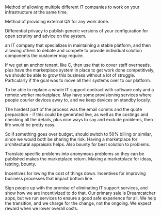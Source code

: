 Method of allowing multiple different IT companies to work on your infrastructure at the same time.

Method of providing external QA for any work done.

Differential privacy to publish generic versions of your configuration for open scrutiny and advice on the system.

an IT company that specializes in maintaining a stable platform, and then allowing others to debate and compete to provide individual solution components the customer may require.

If we get an anchor tenant, like C, then use that to cover staff overheads, plus have the marketplace system in place to get work done competitively, we should be able to grow this business without a lot of struggle.  Particularly if the goal was to move all their systems over to our platform.

To be able to replace a whole IT support contract with software only and a remote worker marketplace.
May have some provisioning services where people courier devices away to, and we keep devices on standby locally.

The hardest part of the process was the email comms and the quote preparation - if this could be generated live, as well as the costings and checking all the details, plus nice ways to say and exclude problems, then life would be pretty easy.

So if something goes over budget, should switch to 50% billing or similar, since we would both be sharing the risk.  Having a marketplace for architectural appraisals helps.  Also bounty for best solution to problems.

Translate specific problems into anonymous problems so they can be published makes the marketplace return.  Making a marketplace for ideas, testing, bounty.

Incentives for lowing the cost of things down.  Incentives for improving business processes that impact bottom line.

Sign people up with the promise of eliminating IT support services, and show how we are incentivized to do that.  Our primary sale is Dreamcatcher apps, but we run services to ensure a good safe experience for all.  We help the transition, and we charge for the change, not the ongoing.  We expect reward when we lower overall costs.